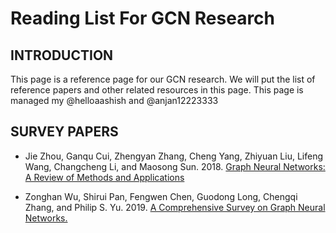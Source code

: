 # Reading List For GCN Research

## INTRODUCTION

This page is a reference page for our GCN research. We will put the list of reference papers and other related resources in this page. This page is managed my @helloaashish and @anjan12223333

## SURVEY PAPERS

- Jie Zhou, Ganqu Cui, Zhengyan Zhang, Cheng Yang, Zhiyuan Liu, Lifeng Wang, Changcheng Li, and Maosong Sun. 2018. [Graph Neural Networks: A Review of Methods and Applications](http://arxiv.org/abs/1812.08434)

- Zonghan Wu, Shirui Pan, Fengwen Chen, Guodong Long, Chengqi Zhang, and Philip S. Yu. 2019. [A Comprehensive Survey on Graph Neural Networks.](http://arxiv.org/abs/1901.00596)


